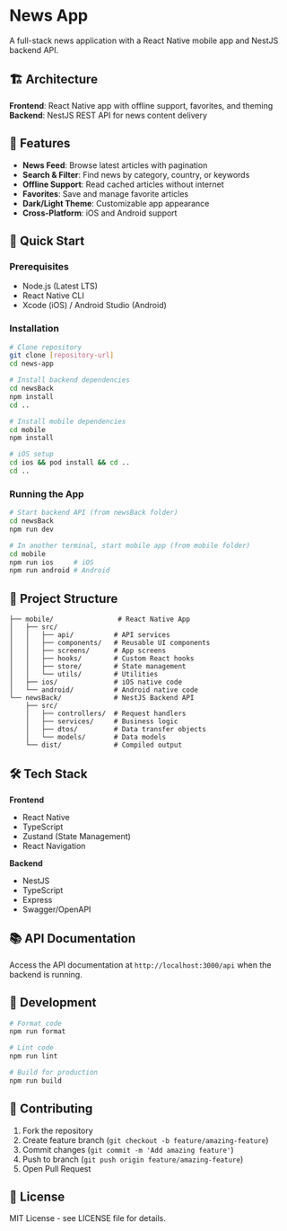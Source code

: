 # News App

A full-stack news application with a React Native mobile app and NestJS backend API.

## 🏗️ Architecture

**Frontend**: React Native app with offline support, favorites, and theming  
**Backend**: NestJS REST API for news content delivery

## 📱 Features

- **News Feed**: Browse latest articles with pagination
- **Search & Filter**: Find news by category, country, or keywords
- **Offline Support**: Read cached articles without internet
- **Favorites**: Save and manage favorite articles
- **Dark/Light Theme**: Customizable app appearance
- **Cross-Platform**: iOS and Android support

## 🚀 Quick Start

### Prerequisites
- Node.js (Latest LTS)
- React Native CLI
- Xcode (iOS) / Android Studio (Android)

### Installation

```bash
# Clone repository
git clone [repository-url]
cd news-app

# Install backend dependencies
cd newsBack
npm install
cd ..

# Install mobile dependencies
cd mobile
npm install

# iOS setup
cd ios && pod install && cd ..
cd ..
```

### Running the App

```bash
# Start backend API (from newsBack folder)
cd newsBack
npm run dev

# In another terminal, start mobile app (from mobile folder)
cd mobile
npm run ios     # iOS
npm run android # Android
```

## 📁 Project Structure

```
├── mobile/                # React Native App
│   ├── src/
│   │   ├── api/          # API services
│   │   ├── components/   # Reusable UI components
│   │   ├── screens/      # App screens
│   │   ├── hooks/        # Custom React hooks
│   │   ├── store/        # State management
│   │   └── utils/        # Utilities
│   ├── ios/              # iOS native code
│   └── android/          # Android native code
└── newsBack/             # NestJS Backend API
    ├── src/
    │   ├── controllers/  # Request handlers
    │   ├── services/     # Business logic
    │   ├── dtos/         # Data transfer objects
    │   └── models/       # Data models
    └── dist/             # Compiled output
```

## 🛠️ Tech Stack

**Frontend**
- React Native
- TypeScript
- Zustand (State Management)
- React Navigation

**Backend**
- NestJS
- TypeScript
- Express
- Swagger/OpenAPI

## 📚 API Documentation

Access the API documentation at `http://localhost:3000/api` when the backend is running.

## 🧪 Development

```bash
# Format code
npm run format

# Lint code
npm run lint

# Build for production
npm run build
```

## 🤝 Contributing

1. Fork the repository
2. Create feature branch (`git checkout -b feature/amazing-feature`)
3. Commit changes (`git commit -m 'Add amazing feature'`)
4. Push to branch (`git push origin feature/amazing-feature`)
5. Open Pull Request

## 📄 License

MIT License - see LICENSE file for details.
